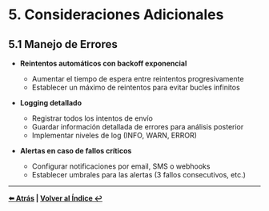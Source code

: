 # 5. Consideraciones Adicionales

## 5.1 Manejo de Errores

- **Reintentos automáticos con backoff exponencial**
  - Aumentar el tiempo de espera entre reintentos progresivamente
  - Establecer un máximo de reintentos para evitar bucles infinitos

- **Logging detallado**
  - Registrar todos los intentos de envío
  - Guardar información detallada de errores para análisis posterior
  - Implementar niveles de log (INFO, WARN, ERROR)

- **Alertas en caso de fallos críticos**
  - Configurar notificaciones por email, SMS o webhooks
  - Establecer umbrales para las alertas (3 fallos consecutivos, etc.)

---

**[⬅️ Atrás](04-envio-informacion.md) | [Volver al Índice ↩️](README.md)**
